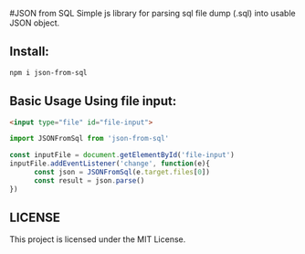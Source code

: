 #JSON from SQL
Simple js library for parsing sql file dump (.sql) into usable JSON object.

## Install:

```bash
npm i json-from-sql
```


## Basic Usage Using file input:

```html
<input type="file" id="file-input">
```

```javascript
import JSONFromSql from 'json-from-sql'

const inputFile = document.getElementById('file-input')
inputFile.addEventListener('change', function(e){
      const json = JSONFromSql(e.target.files[0])
      const result = json.parse()
})
```

## LICENSE
This project is licensed under the MIT License.
